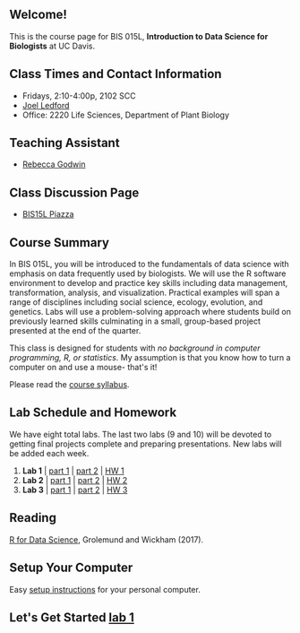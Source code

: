 ## Welcome!
This is the course page for BIS 015L, **Introduction to Data Science for Biologists** at UC Davis.

## Class Times and Contact Information
+ Fridays, 2:10-4:00p, 2102 SCC
+ [Joel Ledford](mailto:jmledford@ucdavis.edu)
+ Office: 2220 Life Sciences, Department of Plant Biology  

## Teaching Assistant  
+ [Rebecca Godwin](mailto:rgodwin@ucdavis.edu)  

## Class Discussion Page  
+ [BIS15L Piazza](https://piazza.com/uc_davis/winter2020/bis015l/home)  

## Course Summary  
In BIS 015L, you will be introduced to the fundamentals of data science with emphasis on data frequently used by biologists. We will use the R software environment to develop and practice key skills including data management, transformation, analysis, and visualization. Practical examples will span a range of disciplines including social science, ecology, evolution, and genetics. Labs will use a problem-solving approach where students build on previously learned skills culminating in a small, group-based project presented at the end of the quarter. 

This class is designed for students with *no background in computer programming, R, or statistics*. My assumption is that you know how to turn a computer on and use a mouse- that's it!  

Please read the [course syllabus](https://jmledford3115.github.io/datascibiol/syllabus.html).    

## Lab Schedule and Homework  
We have eight total labs. The last two labs (9 and 10) will be devoted to getting final projects complete and preparing presentations. New labs will be added each week.  

1. **Lab 1** | [part 1](https://jmledford3115.github.io/datascibiol/lab1_1.html) | [part 2](https://jmledford3115.github.io/datascibiol/lab1_2.html) | [HW 1](https://jmledford3115.github.io/datascibiol/lab1_hw.html)  
2. **Lab 2** | [part 1](https://jmledford3115.github.io/datascibiol/lab2_1.html) | [part 2](https://jmledford3115.github.io/datascibiol/lab2_2.html) | [HW 2](https://jmledford3115.github.io/datascibiol/lab2_hw.html)  
3. **Lab 3** | [part 1](https://jmledford3115.github.io/datascibiol/lab3_1.html) | [part 2](https://jmledford3115.github.io/datascibiol/lab3_2.html) | [HW 3](https://jmledford3115.github.io/datascibiol/lab3_hw.html)  

## Reading  
[R for Data Science](https://r4ds.had.co.nz/), Grolemund and Wickham (2017).  

## Setup Your Computer  
Easy [setup instructions](https://jmledford3115.github.io/datascibiol/setup.html) for your personal computer.  

## Let's Get Started [lab 1](https://jmledford3115.github.io/datascibiol/lab1_1.html)  